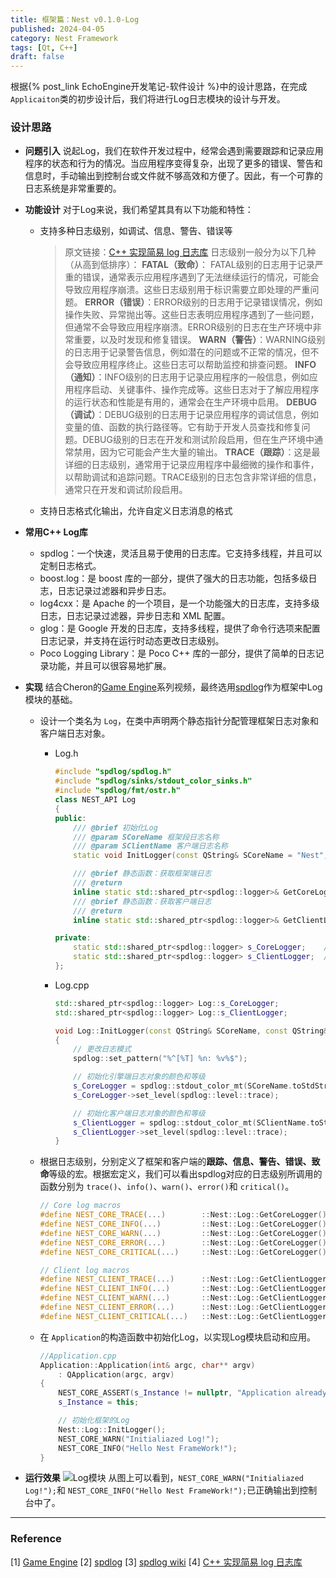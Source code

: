 ```yaml
---
title: 框架篇：Nest v0.1.0-Log
published: 2024-04-05
category: Nest Framework
tags: [Qt, C++]
draft: false
---
```

根据{% post_link EchoEngine开发笔记-软件设计 %}中的设计思路，在完成 `Applicaiton`类的初步设计后，我们将进行Log日志模块的设计与开发。

### 设计思路

- **问题引入**
  说起Log，我们在软件开发过程中，经常会遇到需要跟踪和记录应用程序的状态和行为的情况。当应用程序变得复杂，出现了更多的错误、警告和信息时，手动输出到控制台或文件就不够高效和方便了。因此，有一个可靠的日志系统是非常重要的。
- **功能设计**
  对于Log来说，我们希望其具有以下功能和特性：

  - 支持多种日志级别，如调试、信息、警告、错误等

    > 原文链接：[C++ 实现简易 log 日志库](https://blog.csdn.net/K346K346/article/details/46908167)
    > 日志级别一般分为以下几种（从高到低排序）：
    > **FATAL（致命）**： FATAL级别的日志用于记录严重的错误，通常表示应用程序遇到了无法继续运行的情况，可能会导致应用程序崩溃。这些日志级别用于标识需要立即处理的严重问题。
    > **ERROR（错误）**：ERROR级别的日志用于记录错误情况，例如操作失败、异常抛出等。这些日志表明应用程序遇到了一些问题，但通常不会导致应用程序崩溃。ERROR级别的日志在生产环境中非常重要，以及时发现和修复错误。
    > **WARN（警告）**：WARNING级别的日志用于记录警告信息，例如潜在的问题或不正常的情况，但不会导致应用程序终止。这些日志可以帮助监控和排查问题。
    > **INFO（通知）**：INFO级别的日志用于记录应用程序的一般信息，例如应用程序启动、关键事件、操作完成等。这些日志对于了解应用程序的运行状态和性能是有用的，通常会在生产环境中启用。
    > **DEBUG（调试）**：DEBUG级别的日志用于记录应用程序的调试信息，例如变量的值、函数的执行路径等。它有助于开发人员查找和修复问题。DEBUG级别的日志在开发和测试阶段启用，但在生产环境中通常禁用，因为它可能会产生大量的输出。
    > **TRACE（跟踪）**：这是最详细的日志级别，通常用于记录应用程序中最细微的操作和事件，以帮助调试和追踪问题。TRACE级别的日志包含非常详细的信息，通常只在开发和调试阶段启用。
    >
  - 支持日志格式化输出，允许自定义日志消息的格式
- **常用C++ Log库**

  - spdlog：一个快速，灵活且易于使用的日志库。它支持多线程，并且可以定制日志格式。
  - boost.log：是 boost 库的一部分，提供了强大的日志功能，包括多级日志，日志记录过滤器和异步日志。
  - log4cxx：是 Apache 的一个项目，是一个功能强大的日志库，支持多级日志，日志记录过滤器，异步日志和 XML 配置。
  - glog：是 Google 开发的日志库，支持多线程，提供了命令行选项来配置日志记录，并支持在运行时动态更改日志级别。
  - Poco Logging Library：是 Poco C++ 库的一部分，提供了简单的日志记录功能，并且可以很容易地扩展。
- **实现**
  结合Cheron的[Game Engine](https://youtube.com/playlist?list=PLlrATfBNZ98dC-V-N3m0Go4deliWHPFwT&si=uWt66l688XuxNesQ)系列视频，最终选用[spdlog](https://github.com/gabime/spdlog)作为框架中Log模块的基础。

  - 设计一个类名为 `Log`，在类中声明两个静态指针分配管理框架日志对象和客户端日志对象。

    - Log.h

      ```cpp
      #include "spdlog/spdlog.h"
      #include "spdlog/sinks/stdout_color_sinks.h"
      #include "spdlog/fmt/ostr.h"
      class NEST_API Log
      {
      public:
          /// @brief 初始化Log
          /// @param SCoreName 框架段日志名称
          /// @param SClientName 客户端日志名称
          static void InitLogger(const QString& SCoreName = "Nest", const QString& SClientName = "SandBox");

          /// @brief 静态函数：获取框架端日志
          /// @return 
          inline static std::shared_ptr<spdlog::logger>& GetCoreLogger() { return s_CoreLogger; }
          /// @brief 静态函数：获取客户端日志
          /// @return 
          inline static std::shared_ptr<spdlog::logger>& GetClientLogger() { return s_ClientLogger; }

      private:
          static std::shared_ptr<spdlog::logger> s_CoreLogger;    // 框架端日志对象(智能指针)
          static std::shared_ptr<spdlog::logger> s_ClientLogger;  // 客户端日志对象(智能指针)
      };
      ```
    - Log.cpp

      ```cpp
      std::shared_ptr<spdlog::logger> Log::s_CoreLogger;
      std::shared_ptr<spdlog::logger> Log::s_ClientLogger;

      void Log::InitLogger(const QString& SCoreName, const QString& SClientName)
      {
          // 更改日志模式
          spdlog::set_pattern("%^[%T] %n: %v%$");

          // 初始化引擎端日志对象的颜色和等级
          s_CoreLogger = spdlog::stdout_color_mt(SCoreName.toStdString());
          s_CoreLogger->set_level(spdlog::level::trace);

          // 初始化客户端日志对象的颜色和等级
          s_ClientLogger = spdlog::stdout_color_mt(SClientName.toStdString());
          s_ClientLogger->set_level(spdlog::level::trace);
      }
      ```
  - 根据日志级别，分别定义了框架和客户端的**跟踪、信息、警告、错误、致命**等级的宏。根据宏定义，我们可以看出spdlog对应的日志级别所调用的函数分别为 `trace()`、`info()`、`warn()`、`error()`和 `critical()`。

    ```cpp
    // Core log macros
    #define NEST_CORE_TRACE(...)        ::Nest::Log::GetCoreLogger()->trace(__VA_ARGS__)
    #define NEST_CORE_INFO(...)         ::Nest::Log::GetCoreLogger()->info(__VA_ARGS__)
    #define NEST_CORE_WARN(...)         ::Nest::Log::GetCoreLogger()->warn(__VA_ARGS__)
    #define NEST_CORE_ERROR(...)        ::Nest::Log::GetCoreLogger()->error(__VA_ARGS__)
    #define NEST_CORE_CRITICAL(...)     ::Nest::Log::GetCoreLogger()->critical(__VA_ARGS__)

    // Client log macros
    #define NEST_CLIENT_TRACE(...)      ::Nest::Log::GetClientLogger()->trace(__VA_ARGS__)
    #define NEST_CLIENT_INFO(...)       ::Nest::Log::GetClientLogger()->info(__VA_ARGS__)
    #define NEST_CLIENT_WARN(...)       ::Nest::Log::GetClientLogger()->warn(__VA_ARGS__)
    #define NEST_CLIENT_ERROR(...)      ::Nest::Log::GetClientLogger()->error(__VA_ARGS__)
    #define NEST_CLIENT_CRITICAL(...)   ::Nest::Log::GetClientLogger()->critical(__VA_ARGS__)
    ```
  - 在 `Application`的构造函数中初始化Log，以实现Log模块启动和应用。

    ```cpp
    //Application.cpp
    Application::Application(int& argc, char** argv)
        : QApplication(argc, argv)
    {
        NEST_CORE_ASSERT(s_Instance != nullptr, "Application already exists!");
        s_Instance = this;

        // 初始化框架的Log
        Nest::Log::InitLogger();
        NEST_CORE_WARN("Initialiazed Log!");
        NEST_CORE_INFO("Hello Nest FrameWork!");
    }
    ```
- **运行效果**
  ![Log模块](/Log模块.jpg)
  从图上可以看到，`NEST_CORE_WARN("Initialiazed Log!");`和 `NEST_CORE_INFO("Hello Nest FrameWork!");`已正确输出到控制台中了。

---

### Reference

[1] [Game Engine](https://youtube.com/playlist?list=PLlrATfBNZ98dC-V-N3m0Go4deliWHPFwT&si=uWt66l688XuxNesQ)
[2] [spdlog](https://github.com/gabime/spdlog)
[3] [spdlog wiki](https://github.com/gabime/spdlog/wiki)
[4] [C++ 实现简易 log 日志库](https://blog.csdn.net/K346K346/article/details/46908167)
